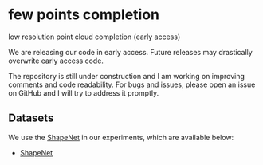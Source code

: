 # few points completion
low resolution point cloud completion (early access)

We are releasing our code in early access. Future releases may drastically overwrite early access code.

The repository is still under construction and I am working on improving comments and code readability. For bugs and issues, please open an issue on GitHub and I will try to address it promptly.

## Datasets

We use the [ShapeNet](https://www.shapenet.org/) in our experiments, which are available below:

- [ShapeNet](https://drive.google.com/drive/folders/1P_W1tz5Q4ZLapUifuOE4rFAZp6L1XTJz)
